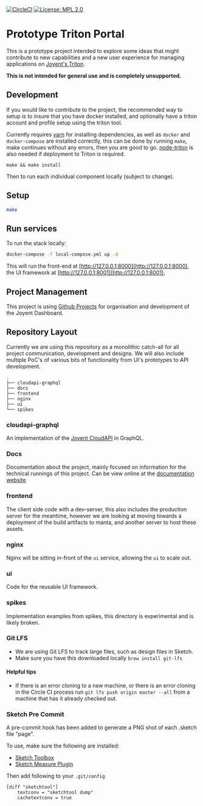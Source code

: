 [![CircleCI](https://circleci.com/gh/yldio/joyent-portal.svg?style=shield&circle-token=0bbeaaafc4868c707ca0ed0568f5193a04daddb4)](https://circleci.com/gh/yldio/joyent-portal)
[![License: MPL 2.0](https://img.shields.io/badge/License-MPL%202.0-brightgreen.svg)](https://opensource.org/licenses/MPL-2.0)

# Prototype Triton Portal

This is a prototype project intended to explore some ideas that might contribute to new capabilities and a new user experience for managing applications on [Joyent's Triton](https://www.joyent.com/triton).

**This is not intended for general use and is completely unsupported.**

## Development

If you would like to contribute to the project, the recommended way to setup is to
insure that you have docker installed, and optionally have a triton account and profile
setup using the triton tool.

Currently requires [yarn](https://yarnpkg.com/en/docs/install) for installing dependencies,
as well as `docker` and `docker-compose` are installed correctly, this can be done by
running `make`, make continues without any errors, then you are good to go. [node-triton](https://github.com/joyent/node-triton)
is also needed if deployment to Triton is required.

```
make && make install 
```

Then to run each individual component locally (subject to change).

## Setup

```sh
make
```

## Run services

To run the stack locally:

```sh
docker-compose -f local-compose.yml up -d
```

This will run the front-end at [http://127.0.0.1:8000](http://127.0.0.1:8000),
the UI framework at [http://127.0.0.1:8001](http://127.0.0.1:8001),

## Project Management

This project is using [Github Projects](https://www.youtube.com/watch?v=C6MGKHkNtxU) for organisation and development of the Joyent Dashboard.

## Repository Layout

Currently we are using this repository as a monolithic catch-all for all project communication, development and designs.
We will also include multiple PoC's of various bits of functionality from UI's prototypes to API development.

```
.
├── cloudapi-graphql
├── docs
├── frontend
├── nginx
├── ui
└── spikes
```

### cloudapi-graphql

An implementation of the [Joyent CloudAPI](https://apidocs.joyent.com/cloudapi/) in GraphQL.

### Docs

Documentation about the project, mainly focused on information for the technical runnings of this project.
Can be view online at the [documentation website](http://docs.svc.f4b20699-b323-4452-9091-977895896da6.eu-ams-1.triton.zone/)

### frontend

The client side code with a dev-server, this also includes the production server for the meantime, however we are looking at moving towards a deployment of the build artifacts to manta, and another server to host these assets.

### nginx

Nginx will be sitting in-front of the `ui` service, allowing the `ui` to scale out.

### ui

Code for the reusable UI framework.

### spikes

Implementation examples from spikes, this directory is experimental and is likely broken.

### Git LFS
- We are using Git LFS to track large files, such as design files in Sketch.
- Make sure you have this downloaded locally
`brew install git-lfs`

#### Helpful tips
- If there is an error cloning to a new machine, or there is an error cloning in the Circle CI process run `git lfs push origin master --all` from a machine that has it already checked out.

### Sketch Pre Commit

A pre-commit hook has been added to generate a PNG shot of each .sketch file "page".

To use, make sure the following are installed:
- [Sketch Toolbox](http://sketchtoolbox.com/)
- [Sketch Measure Plugin](https://github.com/utom/sketch-measure)


Then add following to your `.git/config`

```
[diff "sketchtool"]
    textconv = "sketchtool dump"
    cachetextconv = true
```
